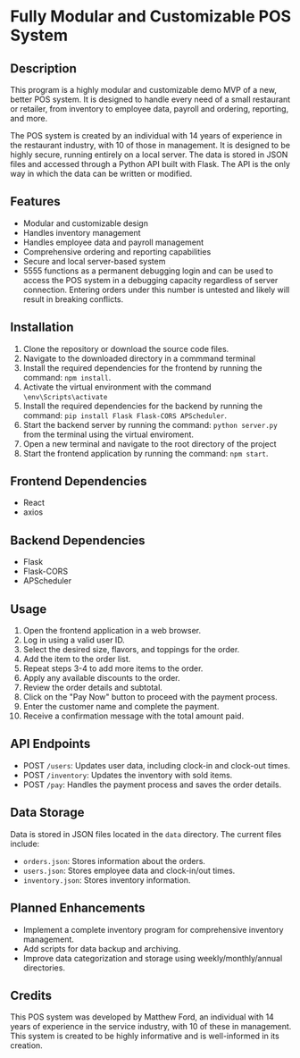 # Fully Modular and Customizable POS System

## Description
This program is a highly modular and customizable demo MVP of a new, better POS system. It is designed to handle every need of a small restaurant or retailer, from inventory to employee data, payroll and ordering, reporting, and more.

The POS system is created by an individual with 14 years of experience in the restaurant industry, with 10 of those in management. It is designed to be highly secure, running entirely on a local server. The data is stored in JSON files and accessed through a Python API built with Flask. The API is the only way in which the data can be written or modified.

## Features
- Modular and customizable design
- Handles inventory management
- Handles employee data and payroll management
- Comprehensive ordering and reporting capabilities
- Secure and local server-based system
- 5555 functions as a permanent debugging login and can be used to access the POS system in a debugging capacity regardless of server connection. Entering orders under this number is untested and likely will result in breaking conflicts.

## Installation
1. Clone the repository or download the source code files.
2. Navigate to the downloaded directory in a commmand terminal
3. Install the required dependencies for the frontend by running the command: `npm install`.
4. Activate the virtual environment with the command `\env\Scripts\activate`
6. Install the required dependencies for the backend by running the command: `pip install Flask Flask-CORS APScheduler`.
7. Start the backend server by running the command: `python server.py` from the terminal using the virtual enviroment.
8. Open a new terminal and navigate to the root directory of the project
9. Start the frontend application by running the command: `npm start`.

## Frontend Dependencies
- React
- axios

## Backend Dependencies
- Flask
- Flask-CORS
- APScheduler

## Usage
1. Open the frontend application in a web browser.
2. Log in using a valid user ID.
3. Select the desired size, flavors, and toppings for the order.
4. Add the item to the order list.
5. Repeat steps 3-4 to add more items to the order.
6. Apply any available discounts to the order.
7. Review the order details and subtotal.
8. Click on the "Pay Now" button to proceed with the payment process.
9. Enter the customer name and complete the payment.
10. Receive a confirmation message with the total amount paid.

## API Endpoints
- POST `/users`: Updates user data, including clock-in and clock-out times.
- POST `/inventory`: Updates the inventory with sold items.
- POST `/pay`: Handles the payment process and saves the order details.

## Data Storage
Data is stored in JSON files located in the `data` directory. The current files include:
- `orders.json`: Stores information about the orders.
- `users.json`: Stores employee data and clock-in/out times.
- `inventory.json`: Stores inventory information.

## Planned Enhancements
- Implement a complete inventory program for comprehensive inventory management.
- Add scripts for data backup and archiving.
- Improve data categorization and storage using weekly/monthly/annual directories.

## Credits
This POS system was developed by Matthew Ford, an individual with 14 years of experience in the service industry, with 10 of these in management. This system is created to be highly informative and is well-informed
in its creation.

